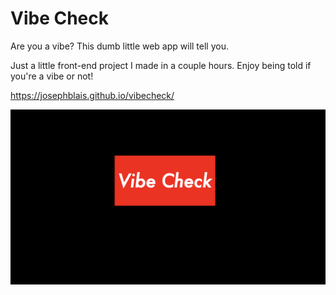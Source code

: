 # Vibe Check

Are you a vibe? This dumb little web app will tell you.

Just a little front-end project I made in a couple hours. Enjoy being told if you're a vibe or not!

https://josephblais.github.io/vibecheck/

![Vibe Check](https://raw.githubusercontent.com/josephblais/vibecheck/main/Vibe_check.png)